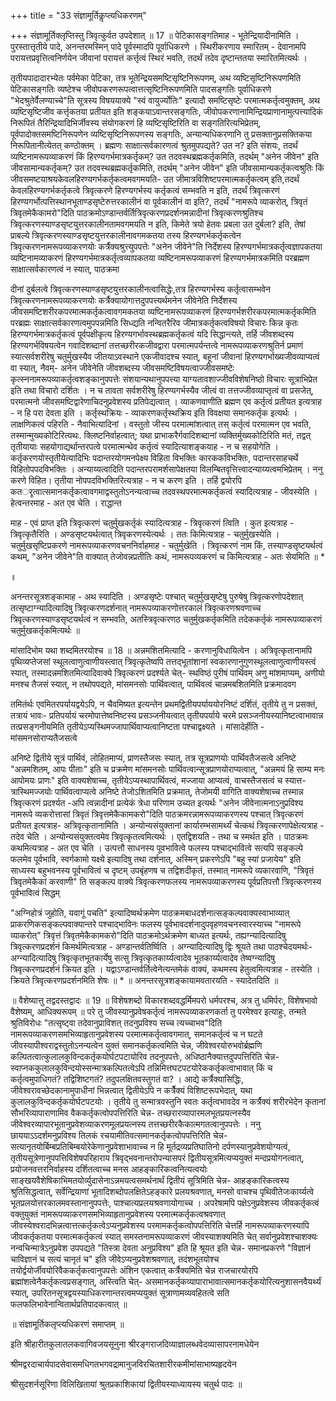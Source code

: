 +++
title = "33 संज्ञामूर्तिकॢप्त्यधिकरणम्"

+++
संज्ञामूर्तिक्लृप्तिस्तु त्रिवृत्कुर्वत उपदेशात् ॥ 17 ॥ पेटिकासङ्गतिमाह - भूतेन्द्रियादीनामिति । पुरस्तात्तृतीये पादे, अनन्तरमस्मिन् पादे पूर्वस्मादपि पूर्वाधिकरणे । स्थिरीकरणाय स्मारितम् - देवानामपि परायत्तप्रवृत्तित्वनिर्णयेन जीवानां परायत्तं कर्त्तृत्वं स्थिरं भवति, तदर्थं तदेव दृष्टान्ततया स्मारितमित्यर्थः ।

तृतीयपादादारभ्येतः पर्वमेका पेटिका, तत्र भूतेन्द्रियसमष्टिसृष्टिनिरूपणम्, अथ व्यष्टिसृष्टिनिरूपणमिति पेटिकासङ्गतिः व्यष्टेश्च जीवोपकरणरूपत्वात्तत्सृष्टिनिरूपणमिति पादसङ्गतिः पूर्वाधिकरणे "भेदश्रुतेर्वैलण्याच्चे"ति सूत्रस्य विषययाक्ये "स्वं वायुर्ज्योतिः" इत्यादौ समष्टिसृष्टेः परमात्मकर्तृत्वमुक्तम्, अथ व्यष्टिसृष्टिजीव कर्त्तृकतया प्रतीयत इति शङ्कयाऽवान्तरसङ्गतिः, जीवोपकरणानामिन्द्रियप्राणानामुत्पत्त्यादिकं निरूपितं तैरिन्द्रियादिभिर्जीवस्य संयोगकरणं हि व्यष्टिसृष्टिरिति वा सङ्गतिरित्यभिप्रेतम्, पूर्वपादोक्तसमष्टिनिरूपणेन व्यष्टिसृष्टिनिरूपणस्य सङ्गतिः, अन्यान्यधिकरणानि तु प्रसक्तानुप्रसक्तिकया निरूपितानीत्येतत् कण्ठोक्तम् । ब्रह्मणः साक्षात्सर्वकारणत्वं श्रुतमुपपद्यते? उत न? इति संशयः, तदर्थं व्यष्टिनामरूपव्याकरणं किं हिरण्यगर्भमात्रकर्तृकम्? उत तदवस्थब्रह्मकर्तृकमिति, तदर्थम् "अनेन जीवेन" इति जीवसामान्यकर्तृकम्? उत तदवस्थब्रह्मकर्तृकमिति, तदर्थम् "अनेन जीवेन" इति जीवसामान्यकर्तृकत्वश्रुतिः किं जीवसमष्टयाश्रयकेवलहिरण्यगर्भकर्तृकत्वमवगमयति- उत जीमात्रविशिष्टपरमात्मकर्तृकत्वम् इति,तदर्थं केवलहिरण्यगर्भकर्तृकत्वे त्रिवृत्करणे हिरण्यगर्भस्य कर्तृकत्वं सम्भवति न इति, तदर्थं त्रिवृत्करणं हिरण्यगर्भोत्पत्तिस्थानभूताण्डसृष्टेरुत्तरकालीनं वा पूर्वकालीनं वा इति?, तदर्थं "नामरूपे व्याकरोत्, त्रिवृतं त्रिवृतमेकैकामरो"दिति पाठक्रमोऽण्डान्तर्वर्तित्रिवृत्करणप्रदर्शनमन्नादीनां त्रिवृत्करणश्रुतिश्च त्रिवृत्करणस्याण्डसृष्टयुत्तरकालीनतामवगमयति न इति, किमेते त्रयो हेतवः प्रबला उत दुर्बला? इति, तेषां प्राबल्ये त्रिवृत्करणस्याण्डसृष्टयुत्तरकालीनावगमकतया तस्य हिरण्यगर्भकर्तृकत्वेन त्रिवृत्करणनामरूपव्याकरणयोः कर्त्रैक्यश्रुत्त्युपपत्तेः "अनेन जीवेने"ति निर्देशस्य हिरण्यगर्भमात्रकर्तृत्वज्ञापकतया व्यष्टिनामव्याकरणं हिरण्यगर्भमात्रकर्तृत्वव्यापकतया व्यष्टिनामरूपव्याकरणं हिरण्यगर्भमात्रकमिति परब्रह्मण साक्षात्सर्वकारणत्वं न स्यात्, पाठक्रमा

दीनां दुर्बलत्वे त्रिवृत्करणस्याण्डसृष्टयुत्तरकालीनत्वासिद्धेः,तत्र हिरण्यगर्भस्य कर्तृत्वासम्भवेन त्रिवृत्करणनामरूपव्याकरणयोः कर्त्रैक्यायोगात्तदुपपत्त्यर्थमनेन जीवेनेति निर्देशस्य जीवसमष्टिशरीरकपरमात्मकर्तृकत्वावगमकतया व्यष्टिनामरूपव्याकरणं हिरण्यगर्भशरीरकपरमात्मकर्तृकमिति परब्रह्मः साक्षात्सर्वकारणत्वमुपपन्नमिति सिध्द्यति नन्वितरैरिव जीमात्रकर्तृकत्वविषयो विचारः किन्न कृतः हिरण्यगर्भमात्रकर्तृकत्वं पूर्वपक्षीकृत्य हिरण्यगर्भावस्थब्रह्मकर्तृकत्वं यदि सिद्धान्त्यते, तर्हि जीवशब्दस्य हिरण्यगर्भविषयत्वेन गवादिशब्दानां तत्तच्छरीरकजीवद्वारा परमात्मपर्यन्तत्वे नामरूपव्याकरणश्रुतिर्न प्रमाणं स्यात्सर्वशरीरेषु चतुर्मुखस्यैव जीतयाऽवस्थाने एकजीवादश्च स्यात्, बहूनां जीवानां हिरण्यगर्भाख्यजीवव्याप्यत्वं वा स्यात्, नैवम्- अनेन जीवेनेति जीवशब्दस्य जीवसमष्टिविषयत्वाज्जीवसमष्टेः कृत्स्ननामरूपव्याकर्तृत्वशङ्कानुपपत्तेः संशयान्यथानुपपत्त्या याग्यतावशाज्जीवविशेषनिष्ठो विचारः सूत्राभिप्रेत इति तथा विचारो दर्शितः । न च तावता सर्वशरीरेषु हिरण्यगर्भस्यैव जीत्वं वा तत्तज्जीवव्याप्तृत्वं वा प्रसजेत्, परमात्मनो जीवसमष्टिद्वारेणाचिदनुप्रवेशस्य प्रतिपेद्यत्वात् । व्याकणवाणीति ब्रह्मण एव कर्तृत्वं प्रतीयत इत्यत्राह - न हि परा देवता इति । कर्तृस्थक्रियः - व्याकरणकर्तृस्थक्रिय इति विवक्षया समानकर्तृक इत्यर्थः । लाक्षणिकत्वं पहिरति - नैवाभित्यादिनां । वस्तुतो जीस्य परमात्मांशत्वात् तस् कर्तृत्वं परमात्मन एव भवति, तस्मान्मुख्यकोटिरित्यथः. क्लिष्टनिर्वाहत्वात्; यथा प्राभाकरैर्गवादिशब्दानां व्यक्तिर्मुख्यकोटिरिति मतं, तद्वत् तृतीयायाः सहयोगाद्यर्थान्तरपत्वे परमात्मन्थेव कर्तृत्वं स्यादित्याशङ्कयाह - न च सहयोगेति । कर्तृकरणयोस्तृतीयेत्यादिभिः पदान्तरयोगमनपेक्ष्य विहिता विभक्तिः कारककविभक्तिः, पदान्तरसाहचर्थे विहितोपपदविभक्तिः । अन्याय्यत्वादिति पदान्तरपरामर्शसापेक्षतया विलम्बितवृत्तित्त्वादन्याय्यत्वमभिप्रेतम् । ननु करणे विहित। तृतीया नोपपदविभक्तिरित्यत्राह - न च करण इति । तर्हि द्वयोरपि कतर्ृत्वात्समानकर्तृकत्वावगमाद्वस्तुतोऽनन्यत्वाच्च तदवस्थपरमात्मकर्तृकत्वं स्यादित्यत्राह - जीवस्येति । हेत्वन्तरमाह - अत एव चेति । राद्धान्त

माह - एवं प्राप्त इति त्रिवृत्करणं चतुर्मुखकर्तृकं स्यादित्यत्राह - त्रिवृत्करणं त्विति । कुत इत्यत्राह - त्रिवृत्कृतैरिति । अण्डसृष्टयर्थत्वात् त्रिवृकरणस्येत्यर्थः । ततः किमित्यत्राह - चतुर्मुखस्येति । चतुर्मुखसृष्टिप्रकरणे नामरूपव्याकरणवचननिर्वाहमाह - चतुर्मुखेति । त्रिवृत्करणं नाम किं, तस्याण्डसृष्टयर्थत्वं कथम्, "अनेन जीवेने"ति वाक्यात् तेजोवन्नप्रतीतिः कथं, नामरूपव्यकरणं च किमित्यत्राह - अतः सेयमिति ॥ *

॥

अनन्तरसूत्रशङ्कामाह - अथ स्यादिति । अण्डसृष्टेः पश्चात् चतुर्मुखसृष्टेषु पुरुषेषु त्रिवृत्करणोपदेशात् तत्सृष्टाग्न्यादित्यादिषु त्रिवृत्करणदर्शनात् नामरूपव्याकरणोत्तरकालं त्रिवृत्करणश्रवणाच्च त्रिवृत्करणस्याण्डसृष्टयर्थत्वं न सम्भवति, अतस्त्रिवृत्करणठ चतुर्मुखकर्तृकमिति तदेककर्तृकं नामरूपव्याकरणं चतुर्मुखकर्तृकमित्यर्थः ॥

मांसादिभोम यथा शब्दमितरयोश्च ॥ 18 ॥ अन्नमशितमित्यादि - करणानुविधायित्वेन । अत्रिवृत्कृतानामपि पृथिव्यप्तेजसां स्थूलत्वाणुत्वाणीयस्त्वात् त्रिवृत्कृतेष्वपि तत्तद्भूतांशानां स्वकारणानुगुणस्थूलत्वाणुत्वाणीयस्त्वं स्यात्, तस्मादन्नमशितमित्यादिवाक्ये त्रिवृत्करणं प्रदर्श्यते चेत्- स्थविष्ठं पुरीषं पार्थिवम् अणु मांशमाप्यम्, अणीयो मनश्च तैजसं स्यात्, न तथोपपद्यते, मांसमनसोः पार्थिवत्वात्, पार्थिवत्वं चान्नमबशितमिति प्रक्रमादवग

तमितंर्थः एवमितरपर्यायद्वयेऽपि, न चैवमिष्यत इत्यन्तेन प्रथमद्वितीयपर्याययोरनिष्टं दर्शितं, तृतीये तु न प्रसक्तं, तत्रायं भावः- प्रतिपर्यायं चरमोपात्तेष्वनिष्टस्य प्रसञ्जनीयत्वात् तृतीयपर्याये चरमे प्रसञ्जनीयस्यानिष्टत्वाभावान्न तत्प्रसङ्गनीयमिति तृतीयेऽप्यस्थिमज्जापार्थिवाप्यत्वानिष्टता पश्चाद्वक्ष्यते । मांसादेर्हीति - मांसमनसोराप्यतैजसत्वे

अनिष्टे द्वितीये सूत्रं पार्थिवं, लोहितमाप्यं, प्राणस्तैजसः स्यात्, तत्र सूत्रप्राणयोः पार्थिवतैजसत्वे अनिष्टे "अन्नमशितम्, आपः पीताः" इति च प्रक्रमेण मांसमनसोः पार्थिवत्वान्सूत्रप्राणयोराप्यत्वात्, "अन्नमयं हि साम्य मनः आपोमयः प्राणः" इति वाक्यशेषाच्च, तृतीयेऽप्यस्थापार्थिवत्वं, मज्जाया आप्यत्वं, वाचस्तैजसत्वं च स्यात्त- त्रास्थिमज्जयोः पार्थिवत्वाप्यत्वे अनिष्टे तेजोऽशितमिति प्रक्रमात्, तेजोमयी वागिति वाक्यशेषाच्च तस्मान्न त्रिवृत्करणं प्रदर्श्यत -अपि त्वन्नादीनां प्रत्येकं त्रेधा परिणाम उच्यत इत्यर्थः "अनेन जीवेनात्मनाऽनुप्रविश्य नामरूपे व्यकरोत्तासां त्रिवृतं त्रिवृत्तमेकैकामकरो"दिति पाठक्रमरन्नामरूपव्याकरणस्य पश्चात् त्रिवृत्करणं प्रतीयत इत्यत्राह- अत्रिवृत्कृतानामिति । अन्योन्यसंयुक्तानां कार्यारम्भसामर्थ्यं चेत्कथं त्रिवृत्करणापेक्षेत्यत्राह - तदेव चेति । अन्योन्यसंयुक्तत्वमेव त्रिवृत्कृतत्वमित्यर्थः । एतद्विशयति - तथा च स्मर्थत इति । पाठक्रमः कथमित्यत्राह - अत एव चेति । उत्पत्तौ साधनस्य पूवभावित्वे फलस्य पश्चाद्भावित्वे सत्यपि सङ्कल्पे फलमेव पूर्वभावि, स्वर्गकामो यक्ष्ये इत्यादिषु तथा दर्शनात्, अस्मिन् प्रकरणेऽपि "बहु स्यां प्रजायेय" इति साध्यस्य बहुभवनस्य पूर्वभावित्वं च दृष्टम् उपबृंहणष च तद्विशदीकृतं, तस्मात् नामरूपे व्यकारवाणि, "त्रिवृतं त्रिवृतमेकैकां करवाणी" ति सङ्कल्प वाक्ये त्रिवृत्करणफलस्य नामरूपव्याकरणस्य पूर्वप्रतिपत्तौ त्रिवृत्करणस्य पूर्वभावित्वं सिद्धम्

"अग्निहोत्रं जुहोति, यवागूं पचति" इत्यादिष्वर्थक्रमेण पाठक्रमबाधदर्शनात्सङ्कल्पवाक्यस्वाभाव्यात् प्राकरणिकसङ्कल्पवाक्यान्तरे पश्चाद्भाविनः फलस्य पूर्वभावदर्शनादुपवृहणवचनस्वारस्याच्च "नामरूपे व्याकरोत्" त्रिवृत्तं त्रिवृतमेकैकामकरो"दिति पाठक्रमोऽर्थक्रमेण बाध्यत इत्यर्थः, तह्यग्न्यादित्यादिषु त्रिवृत्करणप्रदर्शनं किमर्थमित्यत्राह - अण्डान्तर्वतिर्ष्विति । अग्न्यादित्यादिषु द्विः श्रूयते तथा पाठश्चेदयमर्थः- अग्न्यादित्यादिषु त्रिवृत्कृतभूतकार्येषु सत्सु त्रिवृत्कृतकार्य्यत्वादेव भूतकार्य्यत्वादेव तेष्वग्न्यादिषु त्रिवृत्करणप्रदर्शनं क्रियत इति । यद्वाऽण्डान्तर्वर्तित्वेनेत्यन्तमेकं वाक्यं, कथमस्य हेतुत्वमित्यत्राह - तस्येति । क्रियते त्रिवृत्करणप्रदर्शनमिति शेषः ॥ * ॥ अनन्तरसूत्रशङ्कायामवतारयति - स्यादेतदिति ॥

॥ वैशेष्यात्तु तद्वदस्तद्वादः ॥ 19 ॥ विशेषशब्दो विकारशब्दवद्धर्मिमपरो धर्मपरश्च, अत्र तु धमिर्परः, विशेषभावो वैशेष्यम्, आधिक्यरूपम् ॥ परे तु जीवस्यानुप्रवेषकर्तृत्वं नामरूपव्याकरणकर्ता तु परमेश्वर इत्याहुः, तन्मते श्रुतिविरोधः "तत्सृष्ट्वा तदेवानुप्राविशत् तदनुप्रविश्य सच्च त्यच्चाभव"दिति नामरूपव्याकरणसमभिव्याहृतानुप्रवेशस्य परमात्मकर्तृत्वावगमात्, समानकर्तृत्वं च न घटते जीवस्यापीश्वराद्वस्तुतोऽनन्यत्वेन युक्तं समानकर्तृकत्वमिति चेन्न, जीवेश्वरयोरुभवोर्ब्रह्मणि कल्पितत्वात्कुलालकुविन्दकर्तृकयोर्घटपटायोरिव तदनुपपत्तेः, अधिष्ठानैक्यात्तदुपपत्तिरिति चेन्न- स्वाप्नककुलालकुविन्दयोस्सन्मात्रकल्पितत्वेऽपि तन्निमित्तघटपटयोरेककर्तृकत्वाभावात् किं च कर्तृत्वमुपाधिगतं? तद्विशिष्टगतं? तदुपलक्षितवस्तुगतं वा? । आद्ये कर्त्रैक्यासिद्धिः, जीवेश्वरावच्छेदकानामुपाधीनां भिन्नत्वात् द्वितीयेऽपि न कर्त्रेैक्यं विशिष्टरूपभेदात्, यथा कुलालकुविन्दकर्तृकयोर्घटपटयोः । तृतीये तु सन्मात्रवस्तुनि स्वतः कर्तृत्वभावदेव न कर्त्रैक्यं शरीरभेदेन कृतानां सौभरिव्यापाराणामिव वैककर्तृकत्वोपपत्तिरिति चेन्न- तच्छरारव्यापारमलभूतप्रयत्नस्यैव जीवेश्वरव्यापारभूतानुप्रवेशव्याकरणमूलप्रयत्नस्य तत्तच्छरीरकैकात्मगतत्वानुपपत्तेः । ननु छाययाऽऽदर्शमनुप्रविश्य तिलकं रचयामीतिवत्समानकर्तृकत्वोपपत्तिरिति चेन्न- सत्यानृतयोर्बिम्बप्रतिबिम्बयोरेकेणानुप्रवेशाभावाच्च न हि मूर्तद्रव्यप्रतिघातिनो दर्पणस्यानुप्रवेशयोग्यत्वं, तृतीयसूत्रेणानुपपत्तिविशेषपरिहाराय त्रिवृद्भवनान्तरोपन्यासपरं द्वितीयसूत्रमित्यप्ययुक्तं मन्दप्रयोगनत्वात्, प्रयोजनवत्तरनिर्वाहस्य दर्शितत्वाच्च मनस आहङ्कारिकत्वनित्यत्वयोः साङ्खयवैशेषिकाभिमतयोर्व्युदासेनाऽन्नमयत्वसमर्थनार्थं द्वितीयं सूत्रिमिति चेन्न- आहङ्कारिकत्वस्य श्रुतिसिद्धत्वात्, सर्वेन्द्रियाणां भूतादिशब्दोपलक्षितेऽहङ्कारे प्रलयश्रवणात्, मनसो वाचश्च पृथिवीतेजःकार्य्यत्वे भूतप्रलयोत्तरकालमवस्तानानुपपत्तेः, पाश्चात्यप्रलयश्रवणायोगाच्च । अपरेषामपि पक्षेऽनुप्रवेशस्य जीवकर्तृकत्वं वक्तुयुक्तं नामरूपव्याकरणसमभिव्याहृतानुप्रवेशस्य परमात्मकर्तृकत्वश्रवणात् जीवस्येश्वरादभिन्नत्वात्तत्कर्तृकत्वेऽप्यनुप्रवेशस्य परमामकर्तृकत्वोपपत्तिरिति चेत्तर्हि नामरूपव्याकरणस्यापि जीवकर्तृकतया परमात्मकर्तृकत्वं स्यात् समस्तनामरूपव्याकरणं जीवस्याशक्यमिति चेत् सर्वानुप्रवेशश्चाशक्यः नन्वचिन्मात्रेऽनुप्रवेश उपपद्यते "तिस्त्रा देवता अनुप्रविश्य" इति हि श्रूयत इति चेन्न- समानप्रकरणे "विज्ञानं चाविज्ञानं च सत्यं चानृतं च" इति जीवेऽप्यनुप्रवेशश्रवणात्, तदंशभूतयोश्च तयोर्द्वयोर्जीवयोरिवैककर्तृकत्वानुपपत्तेः अंशिन एकत्वात् कर्त्रैक्यमिति चेन्न राजचारयोरपि ब्रह्मांशत्वेनैकर्तृकत्वप्रसङ्गात्, अस्त्विति चेत्- असमानकर्तृकव्यापाराभावात्समानकर्तृकयोरित्यनुशासनवैयर्थ्यं स्यात्, उपरितनसूत्रद्वयस्याधिकरणान्तरत्वमप्ययुक्तं सूत्राणामव्यवहितत्वे सति फलफलिभावेनान्वितार्थप्रतिपादकत्वात् ॥

॥ संज्ञामूर्तिकलृप्त्यधिकरणं समाप्तम् ॥

इति श्रीहारीतकुलातलकवागिवजयसूनुना श्रीरङ्गराजदिव्याज्ञालब्धवेदव्यासापरनामधेयेन

श्रीमद्वरदाचार्यपादसेवासमधिगतभगवद्रामानुजविरचितशारीरकमीमांसाभाष्यहृदयेन

श्रीसुदशर्नसूरिणा विलिखितायां श्रुतप्रकाशिकायां द्वितीयस्याध्यायस्य चतुर्थ पादः ॥

